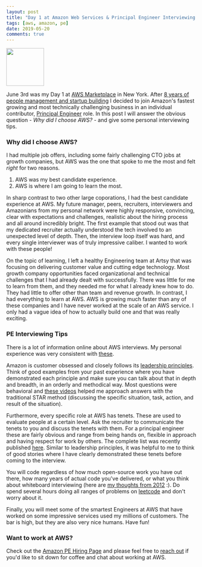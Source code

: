 ```yaml
---
layout: post
title: "Day 1 at Amazon Web Services & Principal Engineer Interviewing Tips"
tags: [aws, amazon, pe]
date: 2019-05-20
comments: true
---
```

<a href="https://aws.amazon.com/" target="_blank"><img src="{{site.url}}/images/posts/2019/2019-06-20-day-one-at-amazon-aws-principal-engineer-interviewing/aws.png" width="100px"></a>

June 3rd was my Day 1 at [AWS Marketplace](https://aws.amazon.com/marketplace) in New York. After [8 years of people management and startup building](/2019/05/01/reflecting-on-eight-years-building-artsy.html) I decided to join Amazon's fastest growing and most technically challenging business in an individual contributor, [Principal Engineer](https://www.amazon.jobs/en/landing_pages/principal-engineer-hiring) role. In this post I will answer the obvious question - _Why did I choose AWS?_ - and give some personal interviewing tips.

### Why did I choose AWS?

I had multiple job offers, including some fairly challenging CTO jobs at growth companies, but AWS was the one that spoke to me the most and felt _right_ for two reasons.

1. AWS was my best candidate experience.
2. AWS is where I am going to learn the most.

In sharp contrast to two other large coporations, I had the best candidate experience at AWS. My future manager, peers, recruiters, interviewers and Amazonians from my personal network were highly responsive, convincing, clear with expectations and challenges, realistic about the hiring process and all around incredibly bright. The first example that stood out was that my dedicated recruiter actually understood the tech involved to an unexpected level of depth. Then, the interview loop itself was hard, and every single interviewer was of truly impressive caliber. I wanted to work with these people!

On the topic of learning, I left a healthy Engineering team at Artsy that was focusing on delivering customer value and cutting edge technology. Most growth company opportunities faced organizational and technical challenges that I had already dealt with successfully. There was little for me to learn from them, and they needed me for what I already knew how to do. They had little to offer other than team and revenue growth. In contrast, I had everything to learn at AWS. AWS is growing much faster than any of these companies and I have never worked at the scale of an AWS service. I only had a vague idea of how to actually build one and that was really exciting.

### PE Interviewing Tips

There is a lot of information online about AWS interviews. My personal experience was very consistent with [these](https://www.quora.com/What-is-the-interview-like-for-Principal-SDE-at-Amazon). 

Amazon is customer obsessed and closely follows its [leadership principles](https://www.amazon.jobs/en/principles). Think of good examples from your past experience where you have demonstrated each principle and make sure you can talk about that in depth and breadth, in an orderly and methodical way. Most questions were behavioral and [these videos](https://www.youtube.com/watch?v=gL3WTLzOP5E
) helped me approach answers with the traditional STAR method (discussing the specific situation, task, action, and result of the situation).

Furthermore, every specific role at AWS has tenets. These are used to evaluate people at a certain level. Ask the recruiter to communicate the tenets to you and discuss the tenets with them. For a principal engineer these are fairly obvious and range from being hands on, flexible in approach and having respect for work by others. The complete list was recently published [here](https://www.amazon.jobs/en/landing_pages/principal-engineer-hiring). Similar to leadership principles, it was helpful to me to think of good stories where I have clearly demonstrated these tenets before coming to the interview.

You will code regardless of how much open-source work you have out there, how many years of actual code you've delivered, or what you think about whiteboard interviewing (here are [my thoughts from 2012](/2012/12/08/five-ways-to-torture-candidates-in-a-technical-interview.html) :). Do spend several hours doing all ranges of problems on [leetcode](https://leetcode.com) and don't worry about it.

Finally, you will meet some of the smartest Engineers at AWS that have worked on some impressive services used my millions of customers. The bar is high, but they are also very nice humans. Have fun!

### Want to work at AWS?

Check out the [Amazon PE Hiring Page](https://www.amazon.jobs/en/landing_pages/principal-engineer-hiring) and please feel free to [reach out](/about/) if you'd like to sit down for coffee and chat about working at AWS.
